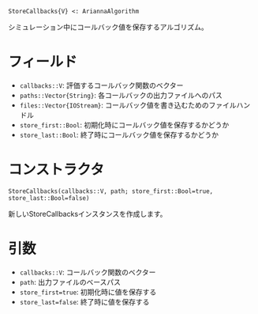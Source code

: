 ```
StoreCallbacks{V} <: AriannaAlgorithm
```

シミュレーション中にコールバック値を保存するアルゴリズム。

# フィールド

  * `callbacks::V`: 評価するコールバック関数のベクター
  * `paths::Vector{String}`: 各コールバックの出力ファイルへのパス
  * `files::Vector{IOStream}`: コールバック値を書き込むためのファイルハンドル
  * `store_first::Bool`: 初期化時にコールバック値を保存するかどうか
  * `store_last::Bool`: 終了時にコールバック値を保存するかどうか

# コンストラクタ

```
StoreCallbacks(callbacks::V, path; store_first::Bool=true, store_last::Bool=false)
```

新しいStoreCallbacksインスタンスを作成します。

# 引数

  * `callbacks::V`: コールバック関数のベクター
  * `path`: 出力ファイルのベースパス
  * `store_first=true`: 初期化時に値を保存する
  * `store_last=false`: 終了時に値を保存する
